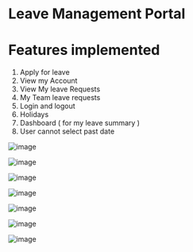 # Leave Management Portal 

# Features implemented

1. Apply for leave
2. View my Account
3. View My leave Requests
4. My Team leave requests
5. Login and logout
6. Holidays
7. Dashboard ( for my leave summary )
8. User cannot select past date



![image](https://github.com/user-attachments/assets/b694f0a7-8bcc-4df6-b239-9fe4032cfc08)





![image](https://github.com/user-attachments/assets/17a240a3-353a-4c13-800e-226839b0502c)





![image](https://github.com/user-attachments/assets/f864700d-713b-4d16-ab7f-f3f07a3980c4)





![image](https://github.com/user-attachments/assets/6dfd61ac-adbc-42d9-a05a-9acc71cbb634)





![image](https://github.com/user-attachments/assets/28ac0373-fbed-4356-89d4-5bcec02d1fc9)




![image](https://github.com/user-attachments/assets/2e80281c-2d5a-426e-b577-b1340bbf1cab)




![image](https://github.com/user-attachments/assets/84389af5-5783-4ea1-95ec-1a16eb0ac677)



 
 
